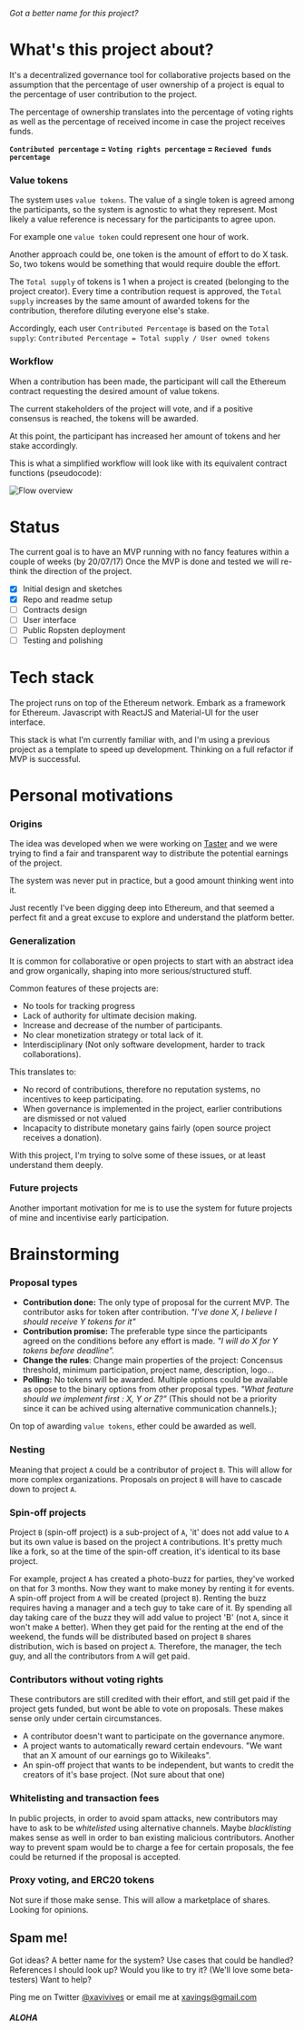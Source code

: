 _Got a better name for this project?_

# What's this project about?
It's a decentralized governance tool for collaborative projects based on the assumption that the percentage of user ownership of a project is equal to the percentage of user contribution to the project.

The percentage of ownership translates into the percentage of voting rights as well as the percentage of received income in case the project receives funds.

**`Contributed percentage` = `Voting rights percentage` = `Recieved funds percentage`**

### Value tokens
The system uses `value tokens`. The value of a single token is agreed among the participants, so the system is agnostic to what they represent. Most likely a value reference is necessary for the participants to agree upon.

For example one `value token` could represent one hour of work.

Another approach could be, one token is the amount of effort to do X task. So, two tokens would be something that would require double the effort.

The `Total supply` of tokens is 1 when a project is created (belonging to the project creator). Every time a contribution request is approved, the `Total supply` increases by the same amount of awarded tokens for the contribution, therefore diluting everyone else's stake.

Accordingly, each user `Contributed Percentage` is based on the `Total supply`:
`Contributed Percentage = Total supply / User owned tokens`

### Workflow
When a contribution has been made, the participant will call the Ethereum contract requesting the desired amount of value tokens.

The current stakeholders of the project will vote, and if a positive consensus is reached, the tokens will be awarded.

At this point, the participant has increased her amount of tokens and her stake accordingly.

This is what a simplified workflow will look like with its equivalent contract functions (pseudocode):

![Flow overview](http://i.imgur.com/UMVgxGY.png)

# Status
The current goal is to have an MVP running with no fancy features within a couple of weeks (by 20/07/17) Once the MVP is done and tested we will re-think the direction of the project.

- [x] Initial design and sketches
- [x] Repo and readme setup 
- [ ] Contracts design
- [ ] User interface
- [ ] Public Ropsten deployment
- [ ] Testing and polishing

# Tech stack
The project runs on top of the Ethereum network.
Embark as a framework for Ethereum.
Javascript with ReactJS and Material-UI for the user interface.

This stack is what I'm currently familiar with, and I'm using a previous project as a template to speed up development. Thinking on a full refactor if MVP is successful.

# Personal motivations 

### Origins
The idea was developed when we were working on [Taster](http://random-happiness.com/taster) and we were trying to find a fair and transparent way to distribute the potential earnings of the project.

The system was never put in practice, but a good amount thinking went into it.

Just recently I've been digging deep into Ethereum, and that seemed a perfect fit and a great excuse to explore and understand the platform better.

### Generalization
It is common for collaborative or open projects to start with an abstract idea and grow organically, shaping into more serious/structured stuff.

Common features of these projects are:
- No tools for tracking progress
- Lack of authority for ultimate decision making.
- Increase and decrease of the number of participants.
- No clear monetization strategy or total lack of it.
- Interdisciplinary  (Not only software development, harder to track collaborations).

This translates to:
- No record of contributions, therefore no reputation systems, no incentives to keep participating.
- When governance is implemented in the project, earlier contributions are dismissed or not valued 
- Incapacity to distribute monetary gains fairly (open source project receives a donation).

With this project, I'm trying to solve some of these issues, or at least understand them deeply.

### Future projects
Another important motivation for me is to use the system for future projects of mine and incentivise early participation.

# Brainstorming

### Proposal types
- **Contribution done:** The only type of proposal for the current MVP. The contributor asks for token after contribution. _"I've done X, I believe I should receive Y tokens for it"_
- **Contribution promise:** The preferable type since the participants agreed on the conditions before any effort is made. _"I will do X for Y tokens before deadline"._
- **Change the rules**: Change main properties of the project: Concensus threshold, minimum participation, project name, description, logo...
- **Polling:** No tokens will be awarded. Multiple options could be available as opose to the binary options from other proposal types.  _"What feature should we implement first : X, Y or Z?"_ (This should not be a priority since it can be achived using alternative communication channels.);

On top of awarding `value tokens`, ether could be awarded as well.

### Nesting
Meaning that project `A` could be a contributor of project `B`. This will allow for more complex organizations.
Proposals on project `B` will have to cascade down to project `A`.

### Spin-off projects
Project `B` (spin-off project) is a sub-project of `A`, 'it' does not add value to `A` but its own value is based on the project `A` contributions. It's pretty much like a fork, so at the time of the spin-off creation, it's identical to its base project.

For example, project `A` has created a photo-buzz for parties, they've worked on that for 3 months. Now they want to make money by renting it for events. A spin-off project from `A` will be created (project `B`).
Renting the buzz requires having a manager and a tech guy to take care of it. By spending all day taking care of the buzz they will add value to project 'B' (not `A`, since it won't make  `A` better). When they get paid for the renting at the end of the weekend, the funds will be distributed based on project `B` shares distribution, wich is based on project `A`. Therefore, the manager, the tech guy, and all the contributors from `A` will get paid.

### Contributors without voting rights
These contributors are still credited with their effort, and still get paid if the project gets funded, but wont be able to vote on proposals. These makes sense only under certain circumstances.
- A contributor doesn't want to participate on the governance anymore.
- A project wants to automatically reward certain endevours. "We want that an X amount of our earnings go to Wikileaks".
- An spin-off project that wants to be independent, but wants to credit the creators of it's base project. (Not sure about that one)


### Whitelisting and transaction fees
In public projects, in order to avoid spam attacks, new contributors may have to ask to be _whitelisted_ using alternative channels.
Maybe _blacklisting_ makes sense as well in order to ban existing malicious contributors.
Another way to prevent spam would be to charge a fee for certain proposals, the fee could be returned if the proposal is accepted.

### Proxy voting, and ERC20 tokens
Not sure if those make sense. This will allow a marketplace of shares. Looking for opinions.

## Spam me!
Got ideas?
A better name for the system?
Use cases that could be handled?
References I should look up?
Would you like to try it? (We'll love some beta-testers)
Want to help?

Ping me on Twitter [@xavivives](https://twitter.com/xavivives)  or email me at xavings@gmail.com

##### ALOHA